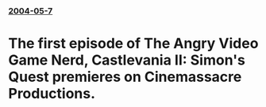 ### [2004-05-7](/news/2004/05/7/index.md)

#  The first episode of The Angry Video Game Nerd, Castlevania II: Simon's Quest premieres on Cinemassacre Productions.



